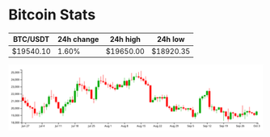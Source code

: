 # Bitcoin Stats

BTC/USDT|24h change|24h high|24h low|
|---|---|---|---|
|$19540.10|1.60%|$19650.00|$18920.35|

<img src="./chart.svg">
